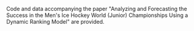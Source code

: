 Code and data accompanying the paper "Analyzing and Forecasting the Success in the Men's Ice Hockey World (Junior) Championships Using a Dynamic Ranking Model" are provided.
